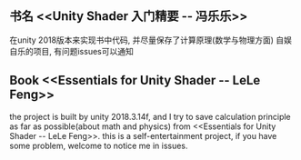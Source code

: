 ## 书名 <<Unity Shader 入门精要 -- 冯乐乐>>
在unity 2018版本来实现书中代码, 并尽量保存了计算原理(数学与物理方面)
自娱自乐的项目, 有问题issues可以通知

## Book <<Essentials for Unity Shader -- LeLe Feng>>
the project is built by unity 2018.3.14f, and I try to save calculation principle as far as possible(about math and physics) from <<Essentials for Unity Shader -- LeLe Feng>>.
this is a self-entertainment project, if you have some problem, welcome to notice me in issues.
